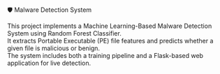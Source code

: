 🛡️ Malware Detection System

This project implements a Machine Learning-Based Malware Detection System using Random Forest Classifier.  
It extracts Portable Executable (PE) file features and predicts whether a given file is malicious or benign.  
The system includes both a training pipeline and a Flask-based web application for live detection.

